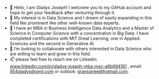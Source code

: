 - 👋 Hello, I am Gladys Joseph! I welcome you to my GitHub account and hope to get your feedback after venturing through it.
- 👀 My interest is in Data Science and I dream of easily expanding in this field like prominent like other well-known data experts.
- 🌱 I have an MBA in Business Intelligence Data Analytics and a Master of Science in Computer Science with a concentration in Big Data. I have completed certifications with MIT Great Learning; one in Applied Sciences and the second in Generative AI.  
- 💞️ I’m looking to collaborate with others interested in Data Science who are willing to learn and grow in this field.
- 📫 please feel free to reach me on Linkedin: www.linkedin.com/in/gladys-joseph-mba-msc-a6b694161 , email: 954gladys@gmil.com or outlook: gransoiree@hotmail.com.



<!---
GladysJoseph/GladysJoseph is a ✨ special ✨ repository because its `README.md` (this file) appears on your GitHub profile.
You can click the Preview link to take a look at your changes.
--->
